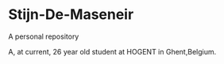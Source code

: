 # Stijn-De-Maseneir
A personal repository

A, at current, 26 year old student at HOGENT in Ghent,Belgium.
